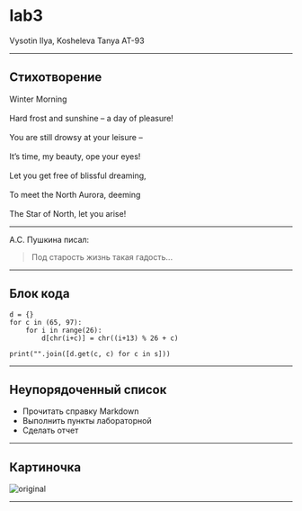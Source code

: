 # lab3
Vysotin Ilya, Kosheleva Tanya AT-93
***
## Стихотворение
                                                                                                                        
Winter Morning <br/>                                       
Hard frost and sunshine – a day of pleasure!  <br/>           
You are still drowsy at your leisure –  <br/>                 
It’s time, my beauty, ope your eyes!  <br/>                   
Let you get free of blissful dreaming,  <br/>                 
To meet the North Aurora, deeming  <br/>                      
The Star of North, let you arise!  <br/>   
                                                                                                        
***
А.С. Пушкина писал:
>Под старость жизнь такая гадость...
***
## Блок кода
    d = {}                                                       
    for c in (65, 97):                                           
        for i in range(26):                                      
            d[chr(i+c)] = chr((i+13) % 26 + c)                   
                                                             
    print("".join([d.get(c, c) for c in s]))              
***
## Неупорядоченный список
* Прочитать справку Markdown
* Выполнить пункты лабораторной
* Сделать отчет
***
## Картиночка
![original](https://user-images.githubusercontent.com/105457873/168159706-707b85c8-cbfd-4b78-85f6-347120fb45b8.jpg)
***
